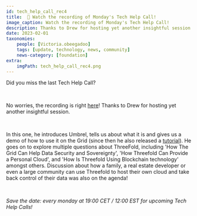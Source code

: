 ```yaml
---
id: tech_help_call_rec4
title:  🎥 Watch the recording of Monday's Tech Help Call! 
image_caption: Watch the recording of Monday's Tech Help Call!
description: Thanks to Drew for hosting yet another insightful session. 
date: 2023-02-01
taxonomies:
    people: [Victoria.obeegadoo]
    tags: [update, technology, news, community]
    news-category: [foundation]
extra:
    imgPath: tech_help_call_rec4.png
---
```


Did you miss the last Tech Help Call?

<br/>

No worries, the recording is right [here](https://forum.threefold.io/t/01-30-23-weekly-threefold-community-q-a-and-tech-call-recording/3751)! Thanks to Drew for hosting yet another insightful session. 

<br/>

In this one, he introduces Umbrel, tells us about what it is and gives us a demo of how to use it on the Grid (since then he also released a [tutorial](https://forum.threefold.io/t/how-to-deploying-umbrel-on-the-threefold-grid/3752)). He goes on to explore multiple questions about ThreeFold, including 'How The Grid Can Help Data Security and Sovereignty', 'How Threefold Can Provide a Personal Cloud', and 'How Is Threefold Using Blockchain technology' amongst others. Discussion about how a family, a real estate developer or even a large community can use Threefold to host their own cloud and take back control of their data was also on the agenda! 

<br/>

*Save the date: every monday at 19:00 CET / 12:00 EST for upcoming Tech Help Calls!*

